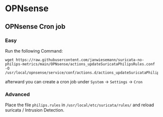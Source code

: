 # OPNsense

## OPNsense Cron job

### Easy

Run the following Command:

```shell
wget https://raw.githubusercontent.com/janwiesemann/suricata-no-philips-metrics/main/OPNsense/actions_updateSuricataPhilipsRules.conf -O /usr/local/opnsense/service/conf/actions.d/actions_updateSuricataPhilipsRules.conf
```

afterward you can create a cron job under `System` -> `Settings` -> `Cron`


### Advanced

Place the file `philips.rules` in `/usr/local/etc/suricata/rules/` and reload suricata / Intrusion Detection.
